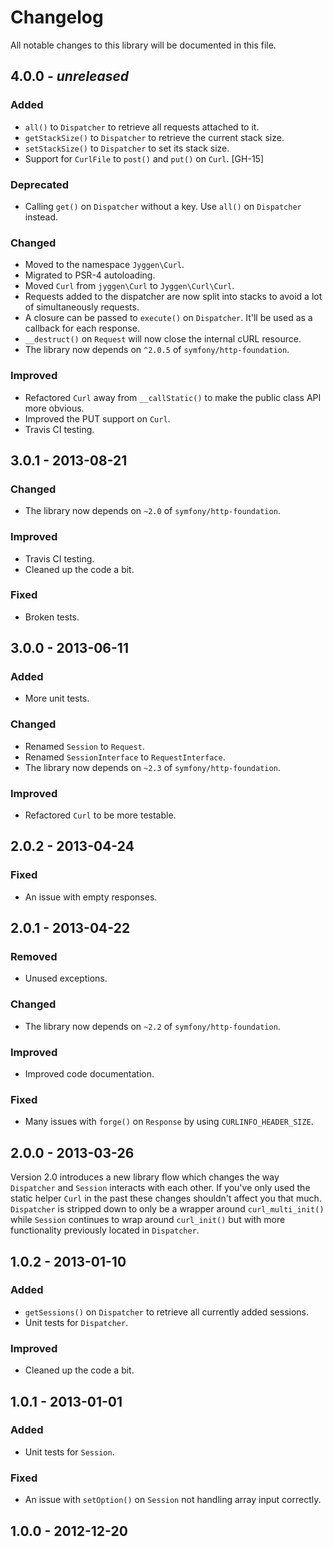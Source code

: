 # Changelog
All notable changes to this library will be documented in this file.

## 4.0.0 - *unreleased*

### Added
- `all()` to `Dispatcher` to retrieve all requests attached to it.
- `getStackSize()` to `Dispatcher` to retrieve the current stack size.
- `setStackSize()` to `Dispatcher` to set its stack size.
- Support for `CurlFile` to `post()` and `put()` on `Curl`. [GH-15]

### Deprecated
- Calling `get()` on `Dispatcher` without a key. Use `all()` on `Dispatcher` instead.

### Changed

- Moved to the namespace `Jyggen\Curl`.
- Migrated to PSR-4 autoloading.
- Moved `Curl` from `jyggen\Curl` to `Jyggen\Curl\Curl`.
- Requests added to the dispatcher are now split into stacks to avoid a lot of simultaneously requests.
- A closure can be passed to `execute()` on `Dispatcher`. It'll be used as a callback for each response. 
- `__destruct()` on `Request` will now close the internal cURL resource.
- The library now depends on `^2.0.5` of `symfony/http-foundation`.

### Improved
- Refactored `Curl` away from `__callStatic()` to make the public class API more obvious.
- Improved the PUT support on `Curl`.
- Travis CI testing.

## 3.0.1 - 2013-08-21

### Changed
- The library now depends on `~2.0` of `symfony/http-foundation`.

### Improved
- Travis CI testing.
- Cleaned up the code a bit.

### Fixed
- Broken tests.

## 3.0.0 - 2013-06-11

### Added
- More unit tests.

### Changed
- Renamed `Session` to `Request`.
- Renamed `SessionInterface` to `RequestInterface`.
- The library now depends on `~2.3` of `symfony/http-foundation`.

### Improved
- Refactored `Curl` to be more testable.

## 2.0.2 - 2013-04-24

### Fixed
- An issue with empty responses.

## 2.0.1 - 2013-04-22

### Removed
- Unused exceptions.

### Changed
- The library now depends on `~2.2` of `symfony/http-foundation`.

### Improved
- Improved code documentation.

### Fixed
- Many issues with `forge()` on `Response` by using `CURLINFO_HEADER_SIZE`.

## 2.0.0 - 2013-03-26

Version 2.0 introduces a new library flow which changes the way `Dispatcher` and `Session` interacts with each other. If you've only used the static helper `Curl` in the past these changes shouldn't affect you that much. `Dispatcher` is stripped down to only be a wrapper around `curl_multi_init()` while `Session` continues to wrap around `curl_init()` but with more functionality previously located in `Dispatcher`.

## 1.0.2 - 2013-01-10

### Added
- `getSessions()` on `Dispatcher` to retrieve all currently added sessions.
- Unit tests for `Dispatcher`.

### Improved
- Cleaned up the code a bit.

## 1.0.1 - 2013-01-01

### Added
- Unit tests for `Session`.

### Fixed
- An issue with `setOption()` on `Session` not handling array input correctly.

## 1.0.0 - 2012-12-20
